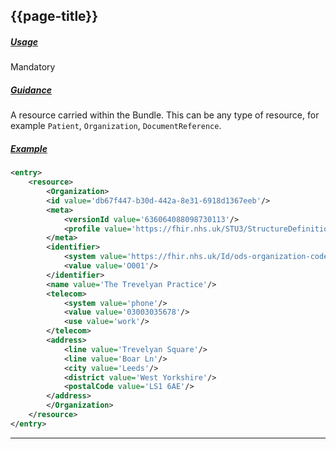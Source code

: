 ## {{page-title}}

<h5><ins>Usage</ins></h5>

<span class="mro-circle mandatory" title="Mandatory"></span> Mandatory

<h5><ins>Guidance</ins></h5>

A resource carried within the Bundle. This can be any type of resource, for example `Patient`, `Organization`, `DocumentReference`.

<h5><ins>Example</ins></h5>

```xml
<entry>
    <resource>
        <Organization>
        <id value='db67f447-b30d-442a-8e31-6918d1367eeb'/>
        <meta>
            <versionId value='636064088098730113'/>
            <profile value='https://fhir.nhs.uk/STU3/StructureDefinition/CareConnect-GPC-Organization-1'/>
        </meta>
        <identifier>
            <system value='https://fhir.nhs.uk/Id/ods-organization-code'/>
            <value value='O001'/>
        </identifier>
        <name value='The Trevelyan Practice'/>
        <telecom>
            <system value='phone'/>
            <value value='03003035678'/>
            <use value='work'/>
        </telecom>
        <address>
            <line value='Trevelyan Square'/>
            <line value='Boar Ln'/>
            <city value='Leeds'/>
            <district value='West Yorkshire'/>
            <postalCode value='LS1 6AE'/>
        </address>
        </Organization>
    </resource>
</entry>
```

---